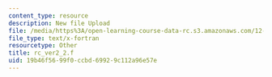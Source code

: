 ```yaml
---
content_type: resource
description: New file Upload
file: /media/https%3A/open-learning-course-data-rc.s3.amazonaws.com/12-811-tropical-meteorology-spring-2011/19b46f5699f0ccbd69929c112a96e57e_rc_ver2_2.f
file_type: text/x-fortran
resourcetype: Other
title: rc_ver2_2.f
uid: 19b46f56-99f0-ccbd-6992-9c112a96e57e
---
```

